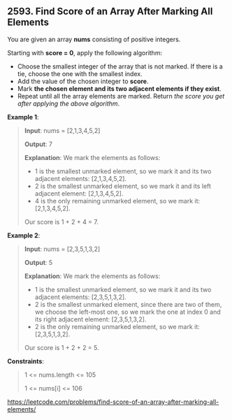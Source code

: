 ## 2593. Find Score of an Array After Marking All Elements

You are given an array **nums** consisting of positive integers.

Starting with **score = 0**, apply the following algorithm:

- Choose the smallest integer of the array that is not marked. If there is a tie, choose the one with the smallest index.
- Add the value of the chosen integer to **score**.
- Mark **the chosen element and its two adjacent elements if they exist**.
- Repeat until all the array elements are marked.
Return *the score you get after applying the above algorithm*.

**Example 1**:
>
>**Input**: nums = [2,1,3,4,5,2]
>
>**Output**: 7
>
>**Explanation**: We mark the elements as follows:
>- 1 is the smallest unmarked element, so we mark it and its two adjacent elements: [2,1,3,4,5,2].
>- 2 is the smallest unmarked element, so we mark it and its left adjacent element: [2,1,3,4,5,2].
>- 4 is the only remaining unmarked element, so we mark it: [2,1,3,4,5,2].
>
>Our score is 1 + 2 + 4 = 7.

**Example 2**:
>
>**Input**: nums = [2,3,5,1,3,2]
>
>**Output**: 5
>
>**Explanation**: We mark the elements as follows:
>- 1 is the smallest unmarked element, so we mark it and its two adjacent elements: [2,3,5,1,3,2].
>- 2 is the smallest unmarked element, since there are two of them, we choose the left-most one, so we mark the one at index 0 and its right adjacent element: [2,3,5,1,3,2].
>- 2 is the only remaining unmarked element, so we mark it: [2,3,5,1,3,2].
>
>Our score is 1 + 2 + 2 = 5.

**Constraints**:
>
>1 <= nums.length <= 105
>
>1 <= nums[i] <= 106

https://leetcode.com/problems/find-score-of-an-array-after-marking-all-elements/